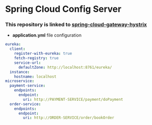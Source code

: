 # Spring Cloud Config Server

### This repository is linked to [spring-cloud-gateway-hystrix](https://github.com/Edufreitass/spring-cloud-gateway-hystrix)

- **application.yml** file configuration

```yml
eureka:
  client:
    register-with-eureka: true
    fetch-registry: true
    service-url:
      defaultZone: http://localhost:8761/eureka/
  instance:
    hostname: localhost
microservice:
  payment-service:
    endpoints:
      endpoint:
        uri: http://PAYMENT-SERVICE/payment/doPayment
  order-service:
    endpoints:
      endpoint:
        uri: http://ORDER-SERVICE/order/bookOrder
```
